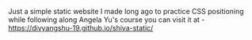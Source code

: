 Just a simple static website I made long ago to practice CSS positioning while following along Angela Yu's course
you can visit it at - https://divyangshu-19.github.io/shiva-static/
